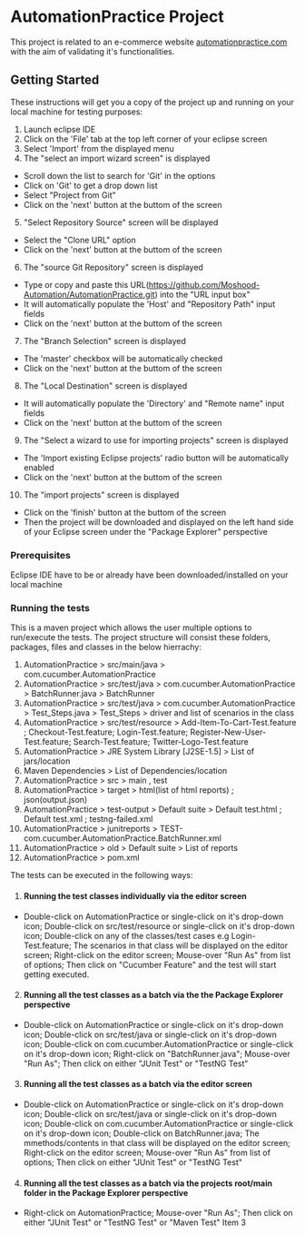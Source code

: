 # AutomationPractice Project
This project is related to an e-commerce website [automationpractice.com](http://automationpractice.com) with the aim of validating it's functionalities.
## Getting Started
These instructions will get you a copy of the project up and running on your local machine for testing purposes:
1. Launch eclipse IDE
2. Click on the 'File' tab at the top left corner of your eclipse screen
3. Select 'Import' from the displayed menu
4. The "select an import wizard screen" is displayed
  * Scroll down the list to search for 'Git' in the options
  * Click on 'Git' to get a drop down list
  * Select "Project from Git"
  * Click on the 'next' button at the buttom of the screen
5. "Select Repository Source" screen will be displayed
 * Select the "Clone URL" option
 * Click on the 'next' button at the buttom of the screen
 6. The "source Git Repository" screen is displayed
 * Type or copy and paste this URL(https://github.com/Moshood-Automation/AutomationPractice.git) into the "URL input box"
 * It will automatically populate the 'Host' and "Repository Path" input fields
 * Click on the 'next' button at the buttom of the screen
 7. The "Branch Selection" screen is displayed
 * The 'master' checkbox will be automatically checked
 * Click on the 'next' button at the buttom of the screen
 8. The "Local Destination" screen is displayed
 *  It will automatically populate the 'Directory' and "Remote name" input fields
 * Click on the 'next' button at the buttom of the screen
9. The "Select a wizard to use for importing projects" screen is displayed
 * The 'Import existing Eclipse projects' radio button will be automatically enabled
 * Click on the 'next' button at the buttom of the screen
 10. The "import projects" screen is displayed
 * Click on the 'finish' button at the buttom of the screen
 * Then the project will be downloaded and displayed on the left hand side of your Eclipse screen under the "Package Explorer" perspective
 ### Prerequisites
 Eclipse IDE have to be or already have been downloaded/installed on your local machine
 ### Running the tests
 This is a maven project which allows the user multiple options to run/execute the tests.
 The project structure will consist these folders, packages, files and classes in the below hierrachy:
1. AutomationPractice > src/main/java > com.cucumber.AutomationPractice
2. AutomationPractice > src/test/java > com.cucumber.AutomationPractice > BatchRunner.java > BatchRunner
3. AutomationPractice > src/test/java > com.cucumber.AutomationPractice > Test_Steps.java > Test_Steps > driver and list of scenarios in the class
4. AutomationPractice > src/test/resource > Add-Item-To-Cart-Test.feature ; Checkout-Test.feature; Login-Test.feature; Register-New-User-Test.feature; Search-Test.feature; Twitter-Logo-Test.feature 
5. AutomationPractice > JRE System Library [J2SE-1.5] > List of jars/location
6. Maven Dependencies > List of Dependencies/location
7. AutomationPractice > src > main , test
8. AutomationPractice > target > html(list of html reports) ; json(output.json)
9. AutomationPractice > test-output > Default suite > Default test.html ; Default test.xml ; testng-failed.xml
10. AutomationPractice > junitreports > TEST-com.cucumber.AutomationPractice.BatchRunner.xml
11. AutomationPractice > old > Default suite > List of reports
12. AutomationPractice > pom.xml

 The tests can be executed in the following ways:
1. #### Running the test classes individually via the editor screen
* Double-click on AutomationPractice or single-click on it's drop-down icon; Double-click on src/test/resource or single-click on it's drop-down icon; Double-click on any of the classes/test cases e.g Login-Test.feature; The scenarios in that class will be displayed on the editor screen; Right-click on the editor screen; Mouse-over "Run As" from list of options; Then click on "Cucumber Feature" and the test will start getting executed.
2. #### Running all the test classes as a batch via the the Package Explorer perspective
* Double-click on AutomationPractice or single-click on it's drop-down icon; Double-click on src/test/java or single-click on it's drop-down icon; Double-click on com.cucumber.AutomationPractice or single-click on it's drop-down icon; Right-click on "BatchRunner.java"; Mouse-over "Run As"; Then click on either "JUnit Test" or "TestNG Test"
3. #### Running all the test classes as a batch via the editor screen
* Double-click on AutomationPractice or single-click on it's drop-down icon; Double-click on src/test/java or single-click on it's drop-down icon; Double-click on com.cucumber.AutomationPractice or single-click on it's drop-down icon; Double-click on BatchRunner.java; The mmethods/contents in that class will be displayed on the editor screen; Right-click on the editor screen; Mouse-over "Run As" from list of options; Then click on either "JUnit Test" or "TestNG Test"
4. #### Running all the test classes as a batch via the projects root/main folder in the Package Explorer perspective
*  Right-click on AutomationPractice; Mouse-over "Run As"; Then click on either "JUnit Test" or "TestNG Test" or "Maven Test"
Item 3



